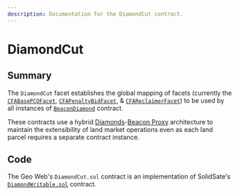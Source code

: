 ```yaml
---
description: Documentation for the DiamondCut contract.
---
```


# DiamondCut

## Summary

The `DiamondCut` facet establishes the global mapping of facets (currently the [`CFABasePCOFacet`](../beacondiamond/cfabasepcofacet), [`CFAPenaltyBidFacet`](../beacondiamond/cfapenaltybidfacet), & [`CFAReclaimerFacet`](../beacondiamond/cfareclaimerfacet)) to be used by all instances of [`BeaconDiamond`](../beacondiamond/) contract.&#x20;

These contracts use a hybrid [Diamonds](../standards-and-protocols/diamonds-multi-facet-proxy-eip-2535)-[Beacon Proxy](../standards-and-protocols/beacon-proxy) architecture to maintain the extensibility of land market operations even as each land parcel requires a separate contract instance.

## Code

The Geo Web's `DiamondCut.sol` contract is an implementation of SolidSate's [`DiamondWritable.sol`](https://github.com/solidstate-network/solidstate-solidity/blob/master/contracts/proxy/diamond/writable/DiamondWritable.sol) contract.
